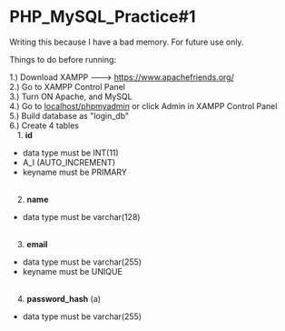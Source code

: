 # PHP_MySQL_Practice#1

Writing this because I have a bad memory. For future use only.

Things to do before running:

1.) Download XAMPP ---> https://www.apachefriends.org/ <br>
2.) Go to XAMPP Control Panel <br>
3.) Turn ON Apache, and MySQL <br>
4.) Go to <u>localhost/phpmyadmin</u> or click Admin in XAMPP Control Panel <br>
5.) Build database as "login_db" <br>
6.) Create 4 tables <br>
  &emsp;1. <b>id</b> 
  <ul>
   <li>data type must be INT(11)</li>
   <li>A_I (AUTO_INCREMENT)</li>
   <li>keyname must be PRIMARY</li>
  </ul>  <br>
  &emsp;2. <b>name</b>  
  <ul>
   <li>data type must be varchar(128)<br></li>
  </ul>  
<br>
  &emsp;3. <b>email</b> 
  <ul>
   <li>data type must be varchar(255)</li>
  <li>keyname must be UNIQUE</li>
  </ul>  
<br>
  &emsp;4. <b>password_hash</b> (a) <br>
  
<ul>
   <li>data type must be varchar(255)</li>
  </ul>  
